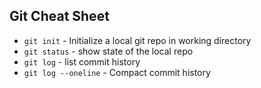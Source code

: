 ## Git Cheat Sheet

* `git init` - Initialize a local git repo in working directory
* `git status` - show state of the local repo
* `git log` - list commit history
* `git log --oneline` - Compact commit history
